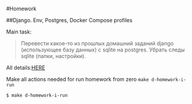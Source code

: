 #Homework

##Django. Env, Postgres, Docker Compose profiles

Main task:
>Перевести какое-то из прошлых домашний заданий django (использующее базу данных) с sqlite на postgres. Убрать следы sqlite (папки, настройки).

All details:[HERE](https://lms.ithillel.ua/groups/62de6dfc9aec6f42f8454737/homeworks/635d4f8d8793636e24bde35e)

Make all actions needed for run homework from zero `make d-homework-i-run`

```
$ make d-homework-i-run
```



